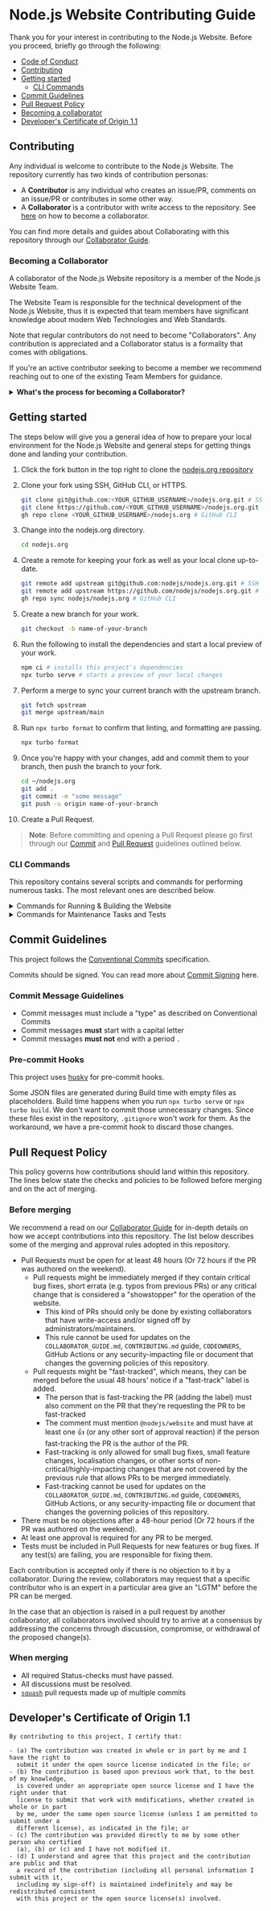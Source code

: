 # Node.js Website Contributing Guide

Thank you for your interest in contributing to the Node.js Website. Before you proceed, briefly go through the following:

- [Code of Conduct](https://github.com/nodejs/node/blob/HEAD/CODE_OF_CONDUCT.md)
- [Contributing](#contributing)
- [Getting started](#getting-started)
  - [CLI Commands](#cli-commands)
- [Commit Guidelines](#commit-guidelines)
- [Pull Request Policy](#pull-request-policy)
- [Becoming a collaborator](#becoming-a-collaborator)
- [Developer's Certificate of Origin 1.1](#developers-certificate-of-origin-11)

## Contributing

Any individual is welcome to contribute to the Node.js Website. The repository currently has two kinds of contribution personas:

- A **Contributor** is any individual who creates an issue/PR, comments on an issue/PR
  or contributes in some other way.
- A **Collaborator** is a contributor with write access to the repository. See [here](#becoming-a-collaborator) on how to become a collaborator.

You can find more details and guides about Collaborating with this repository through our [Collaborator Guide](./COLLABORATOR_GUIDE.md).

### Becoming a Collaborator

A collaborator of the Node.js Website repository is a member of the Node.js Website Team.

The Website Team is responsible for the technical development of the Node.js Website, thus it is expected
that team members have significant knowledge about modern Web Technologies and Web Standards.

Note that regular contributors do not need to become "Collaborators". Any contribution is appreciated and a Collaborator status
is a formality that comes with obligations.

If you're an active contributor seeking to become a member we recommend reaching out to one of the existing Team Members for guidance.

<details>
  <summary><b>What's the process for becoming a Collaborator?</b></summary>

- You must be actively contributing to this repository.
- Contributions must include significant code reviews or code contributions.
- A nomination must be done by an existing Team Member of the Website Team with an Issue
  - The Issue must explain and describe why the nominated person is a good addition to the team
  - The Issue must contain links to relevant contributions through:
    - Code Reviews
    - Comments on Issues and PRs
    - Authoring of PRs or Issues
    - Comments or Authoring of Discussions
- The nomination must have at least 3 existing members of the Website Team to be in agreement with the nomination.
  - This can be done through commenting with "agreement" (showing support) or reacting to the Issue with a :+1: (Thumbs-up Emoji)
- The Issue must be open for at least 72 hours without an objection from an existing member of the Website Team - The nomination cannot pass until all open discordances/objections are resolved. - Objections coming from the TSC or Core Collaborators are also counted as valid objections.

</details>

## Getting started

The steps below will give you a general idea of how to prepare your local environment for the Node.js Website and general steps
for getting things done and landing your contribution.

1. Click the fork button in the top right to clone the [nodejs.org repository](https://github.com/nodejs/nodejs.org/fork)

2. Clone your fork using SSH, GitHub CLI, or HTTPS.

   ```bash
   git clone git@github.com:<YOUR_GITHUB_USERNAME>/nodejs.org.git # SSH
   git clone https://github.com/<YOUR_GITHUB_USERNAME>/nodejs.org.git # HTTPS
   gh repo clone <YOUR_GITHUB_USERNAME>/nodejs.org # GitHub CLI
   ```

3. Change into the nodejs.org directory.

   ```bash
   cd nodejs.org
   ```

4. Create a remote for keeping your fork as well as your local clone up-to-date.

   ```bash
   git remote add upstream git@github.com:nodejs/nodejs.org.git # SSH
   git remote add upstream https://github.com/nodejs/nodejs.org.git # HTTPS
   gh repo sync nodejs/nodejs.org # GitHub CLI
   ```

5. Create a new branch for your work.

   ```bash
   git checkout -b name-of-your-branch
   ```

6. Run the following to install the dependencies and start a local preview of your work.

   ```bash
   npm ci # installs this project's dependencies
   npx turbo serve # starts a preview of your local changes
   ```

7. Perform a merge to sync your current branch with the upstream branch.

   ```bash
   git fetch upstream
   git merge upstream/main
   ```

8. Run `npx turbo format` to confirm that linting, and formatting are passing.

   ```bash
   npx turbo format
   ```

9. Once you're happy with your changes, add and commit them to your branch, then push the branch to your fork.

   ```bash
   cd ~/nodejs.org
   git add .
   git commit -m "some message"
   git push -u origin name-of-your-branch
   ```

10. Create a Pull Request.

> **Note**: Before committing and opening a Pull Request please go first through our [Commit](#commit-guidelines) and [Pull Request](#pull-request-policy) guidelines outlined below.

### CLI Commands

This repository contains several scripts and commands for performing numerous tasks. The most relevant ones are described below.

<details>
  <summary>Commands for Running & Building the Website</summary>

- `npx turbo serve` runs Next.js's Local Development Server, listening by default on `http://localhost:3000/`.
- `npx turbo build` builds the Application on Production mode. The output is by default within `.next` folder.
  - This is used for the Node.js Vercel Deployments (Preview & Production)
- `npx turbo deploy` builds the Application on Export Production Mode. The output is by default within `build` folder.
  - This is used for the Node.js Legacy Website Server (DigitalOcean)
- `npx turbo start` starts a web server running serving the built content from `npx turbo build`

</details>

<details>
  <summary>Commands for Maintenance Tasks and Tests</summary>

- `npx turbo lint` runs the linter for all the js files.
  - `npx turbo lint:fix` attempts to fix any linting errors
- `npx turbo prettier` runs the prettier for all the js files.
  - `npx turbo prettier:fix` attempts to fix any style errors
- `npx turbo format` formats and fixes the whole codebase
- `npx turbo scripts:release-post` generates a release post for the current release
  - **Usage:** `npx turbo scripts:release-post -- --version=vXX.X.X --force`
- `npx turbo storybook` starts Storybook's local server
- `npx turbo storybook:build` builds Storybook as a static web application for publishing
- `npx turbo test` runs all tests locally
  - `npx turbo test:unit` runs jest (unit-tests) locally
  - `npx turbo test:storybook` runs storybook test-runner tests
    - `npx turbo test:storybook:snapshot` generates and updates snapshots for all storybook components.

</details>

## Commit Guidelines

This project follows the [Conventional Commits][] specification.

Commits should be signed. You can read more about [Commit Signing][] here.

### Commit Message Guidelines

- Commit messages must include a "type" as described on Conventional Commits
- Commit messages **must** start with a capital letter
- Commit messages **must not** end with a period `.`

### Pre-commit Hooks

This project uses [husky][] for pre-commit hooks.

Some JSON files are generated during Build time with empty files as placeholders. Build time happens when you run `npx turbo serve` or `npx turbo build`. We don't want to commit those unnecessary changes. Since these files exist in the repository, `.gitignore` won't work for them. As the workaround, we have a pre-commit hook to discard those changes.

## Pull Request Policy

This policy governs how contributions should land within this repository. The lines below state the checks and policies to be followed before merging and on the act of merging.

### Before merging

We recommend a read on our [Collaborator Guide](COLLABORATOR_GUIDE.md#accepting-modifications) for in-depth details on how we accept contributions into this repository. The list below describes some of the merging and approval rules adopted in this repository.

- Pull Requests must be open for at least 48 hours (Or 72 hours if the PR was authored on the weekend).
  - Pull requests might be immediately merged if they contain critical bug fixes, short errata (e.g. typos from previous PRs) or any critical change that is considered a "showstopper" for the operation of the website.
    - This kind of PRs should only be done by existing collaborators that have write-access and/or signed off by administrators/maintainers.
    - This rule cannot be used for updates on the `COLLABORATOR_GUIDE.md`, `CONTRIBUTING.md` guide, `CODEOWNERS`, GitHub Actions or any security-impacting file or document that changes the governing policies of this repository.
  - Pull requests might be "fast-tracked", which means, they can be merged before the usual 48 hours' notice if a "fast-track" label is added.
    - The person that is fast-tracking the PR (adding the label) must also comment on the PR that they're requesting the PR to be fast-tracked
    - The comment must mention `@nodejs/website` and must have at least one 👍 (or any other sort of approval reaction) if the person fast-tracking the PR is the author of the PR.
    - Fast-tracking is only allowed for small bug fixes, small feature changes, localisation changes, or other sorts of non-critical/highly-impacting changes that are not covered by the previous rule that allows PRs to be merged immediately.
    - Fast-tracking cannot be used for updates on the `COLLABORATOR_GUIDE.md`, `CONTRIBUTING.md` guide, `CODEOWNERS`, GitHub Actions, or any security-impacting file or document that changes the governing policies of this repository.
- There must be no objections after a 48-hour period (Or 72 hours if the PR was authored on the weekend).
- At least one approval is required for any PR to be merged.
- Tests must be included in Pull Requests for new features or bug fixes. If any test(s) are failing, you are responsible for fixing them.

Each contribution is accepted only if there is no objection to it by a collaborator. During the review, collaborators may request that a specific contributor who is an expert in a particular area give an "LGTM" before the PR can be merged.

In the case that an objection is raised in a pull request by another collaborator, all collaborators involved should try to arrive at a consensus by addressing the concerns through discussion, compromise, or withdrawal of the proposed change(s).

### When merging

- All required Status-checks must have passed.
- All discussions must be resolved.
- [`squash`][] pull requests made up of multiple commits

## Developer's Certificate of Origin 1.1

```
By contributing to this project, I certify that:

- (a) The contribution was created in whole or in part by me and I have the right to
  submit it under the open source license indicated in the file; or
- (b) The contribution is based upon previous work that, to the best of my knowledge,
  is covered under an appropriate open source license and I have the right under that
  license to submit that work with modifications, whether created in whole or in part
  by me, under the same open source license (unless I am permitted to submit under a
  different license), as indicated in the file; or
- (c) The contribution was provided directly to me by some other person who certified
  (a), (b) or (c) and I have not modified it.
- (d) I understand and agree that this project and the contribution are public and that
  a record of the contribution (including all personal information I submit with it,
  including my sign-off) is maintained indefinitely and may be redistributed consistent
  with this project or the open source license(s) involved.

```

[`squash`]: https://help.github.com/en/articles/about-pull-request-merges#squash-and-merge-your-pull-request-commits
[Conventional Commits]: https://www.conventionalcommits.org/
[Commit Signing]: https://docs.github.com/en/authentication/managing-commit-signature-verification/signing-commits
[husky]: https://typicode.github.io/husky/
